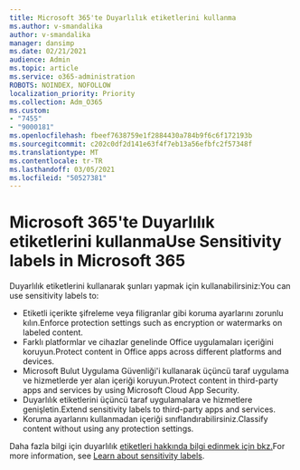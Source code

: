 ```yaml
---
title: Microsoft 365'te Duyarlılık etiketlerini kullanma
ms.author: v-smandalika
author: v-smandalika
manager: dansimp
ms.date: 02/21/2021
audience: Admin
ms.topic: article
ms.service: o365-administration
ROBOTS: NOINDEX, NOFOLLOW
localization_priority: Priority
ms.collection: Adm_O365
ms.custom:
- "7455"
- "9000181"
ms.openlocfilehash: fbeef7638759e1f2884430a784b9f6c6f172193b
ms.sourcegitcommit: c202c0df2d141e63f4f7eb13a56efbfc2f57348f
ms.translationtype: MT
ms.contentlocale: tr-TR
ms.lasthandoff: 03/05/2021
ms.locfileid: "50527381"
---
```

# <a name="use-sensitivity-labels-in-microsoft-365"></a><span data-ttu-id="89235-102">Microsoft 365'te Duyarlılık etiketlerini kullanma</span><span class="sxs-lookup"><span data-stu-id="89235-102">Use Sensitivity labels in Microsoft 365</span></span>

<span data-ttu-id="89235-103">Duyarlılık etiketlerini kullanarak şunları yapmak için kullanabilirsiniz:</span><span class="sxs-lookup"><span data-stu-id="89235-103">You can use sensitivity labels to:</span></span>
- <span data-ttu-id="89235-104">Etiketli içerikte şifreleme veya filigranlar gibi koruma ayarlarını zorunlu kılın.</span><span class="sxs-lookup"><span data-stu-id="89235-104">Enforce protection settings such as encryption or watermarks on labeled content.</span></span>
- <span data-ttu-id="89235-105">Farklı platformlar ve cihazlar genelinde Office uygulamaları içeriğini koruyun.</span><span class="sxs-lookup"><span data-stu-id="89235-105">Protect content in Office apps across different platforms and devices.</span></span>
- <span data-ttu-id="89235-106">Microsoft Bulut Uygulama Güvenliği'i kullanarak üçüncü taraf uygulama ve hizmetlerde yer alan içeriği koruyun.</span><span class="sxs-lookup"><span data-stu-id="89235-106">Protect content in third-party apps and services by using Microsoft Cloud App Security.</span></span>
- <span data-ttu-id="89235-107">Duyarlılık etiketlerini üçüncü taraf uygulamalara ve hizmetlere genişletin.</span><span class="sxs-lookup"><span data-stu-id="89235-107">Extend sensitivity labels to third-party apps and services.</span></span>
- <span data-ttu-id="89235-108">Koruma ayarlarını kullanmadan içeriği sınıflandırabilirsiniz.</span><span class="sxs-lookup"><span data-stu-id="89235-108">Classify content without using any protection settings.</span></span>

<span data-ttu-id="89235-109">Daha fazla bilgi için duyarlılık [etiketleri hakkında bilgi edinmek için bkz.](https://docs.microsoft.com/microsoft-365/compliance/sensitivity-labels)</span><span class="sxs-lookup"><span data-stu-id="89235-109">For more information, see [Learn about sensitivity labels](https://docs.microsoft.com/microsoft-365/compliance/sensitivity-labels).</span></span>
